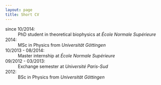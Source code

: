 ```yaml
---
layout: page
title: Short CV
---
```


<dl>
<dt> since 10/2014: </dt>
<dd> PhD student in theoretical biophysics at <i>École Normale Supérieure</i> </dd>

<dt> 2014: </dt>
<dd> MSc in Physics from <i>Universität Göttingen</i> </dd>

<dt> 10/2013 - 08/2014: </dt>
<dd> Master internship at <i>École Normale Supérieure</i> </dd>

<dt> 09/2012 - 03/2013: </dt>
<dd> Exchange semester at <i>Université Paris-Sud</i> </dd>

<dt> 2012: </dt>
<dd> BSc in Physics from <i>Universität Göttingen</i> </dd>
</dl>
